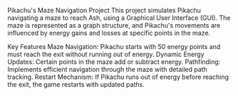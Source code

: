 Pikachu's Maze Navigation Project
This project simulates Pikachu navigating a maze to reach Ash, using a Graphical User Interface (GUI). The maze is represented as a graph structure, and Pikachu's movements are influenced by energy gains and losses at specific points in the maze.

Key Features
Maze Navigation: Pikachu starts with 50 energy points and must reach the exit without running out of energy.
Dynamic Energy Updates: Certain points in the maze add or subtract energy.
Pathfinding: Implements efficient navigation through the maze with detailed path tracking.
Restart Mechanism: If Pikachu runs out of energy before reaching the exit, the game restarts with updated paths.
